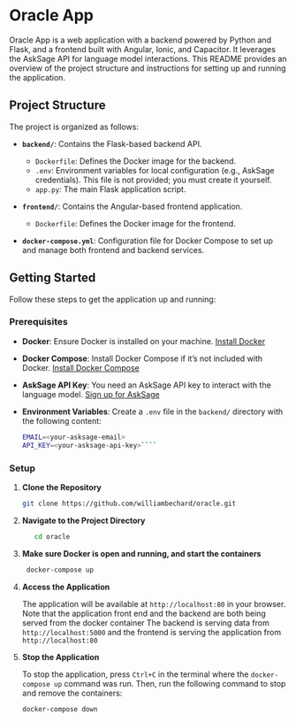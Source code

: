 # Oracle App

Oracle App is a web application with a backend powered by Python and Flask, and a frontend built with Angular, Ionic, and Capacitor. It leverages the AskSage API for language model interactions. This README provides an overview of the project structure and instructions for setting up and running the application.

## Project Structure

The project is organized as follows:


- **`backend/`**: Contains the Flask-based backend API.
    - `Dockerfile`: Defines the Docker image for the backend.
    - `.env`: Environment variables for local configuration (e.g., AskSage credentials). This file is not provided; you must create it yourself.
    - `app.py`: The main Flask application script.

- **`frontend/`**: Contains the Angular-based frontend application.
    - `Dockerfile`: Defines the Docker image for the frontend.

- **`docker-compose.yml`**: Configuration file for Docker Compose to set up and manage both frontend and backend services.

## Getting Started

Follow these steps to get the application up and running:

### Prerequisites

- **Docker**: Ensure Docker is installed on your machine. [Install Docker](https://docs.docker.com/get-docker/)
- **Docker Compose**: Install Docker Compose if it’s not included with Docker. [Install Docker Compose](https://docs.docker.com/compose/install/)
- **AskSage API Key**: You need an AskSage API key to interact with the language model. [Sign up for AskSage](https://asksage.com/)
- **Environment Variables**: Create a `.env` file in the `backend/` directory with the following content:

    ```bash
    EMAIL=<your-asksage-email>
    API_KEY=<your-asksage-api-key>````

### Setup

1. **Clone the Repository**

   ```bash
   git clone https://github.com/williambechard/oracle.git
   ```
   
2. **Navigate to the Project Directory**

   ```bash
      cd oracle
   ```

3. **Make sure Docker is open and running, and start the containers**

   ```bash
    docker-compose up
    ```
 4. **Access the Application**
 
    The application will be available at `http://localhost:80` in your browser.
    Note that the application front end and the backend are both being served from the docker container
    The backend is serving data from `http://localhost:5000` and the frontend is serving the application from `http://localhost:80`
 
5. **Stop the Application**

   To stop the application, press `Ctrl+C` in the terminal where the `docker-compose up` command was run. Then, run the following command to stop and remove the containers:

   ```bash
   docker-compose down
   ```



